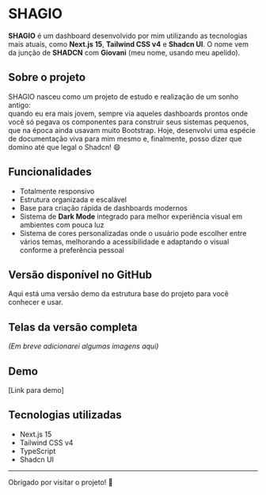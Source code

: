 # SHAGIO

**SHAGIO** é um dashboard desenvolvido por mim utilizando as tecnologias mais atuais, como **Next.js 15**, **Tailwind CSS v4** e **Shadcn UI**. O nome vem da junção de **SHADCN** com **Giovani** (meu nome, usando meu apelido).

## Sobre o projeto

SHAGIO nasceu como um projeto de estudo e realização de um sonho antigo:  
quando eu era mais jovem, sempre via aqueles dashboards prontos onde você só pegava os componentes para construir seus sistemas pequenos, que na época ainda usavam muito Bootstrap. Hoje, desenvolvi uma espécie de documentação viva para mim mesmo e, finalmente, posso dizer que domino até que legal o Shadcn! 😄

## Funcionalidades

- Totalmente responsivo  
- Estrutura organizada e escalável  
- Base para criação rápida de dashboards modernos  
- Sistema de **Dark Mode** integrado para melhor experiência visual em ambientes com pouca luz  
- Sistema de cores personalizadas onde o usuário pode escolher entre vários temas, melhorando a acessibilidade e adaptando o visual conforme a preferência pessoal  

## Versão disponível no GitHub

Aqui está uma versão demo da estrutura base do projeto para você conhecer e usar.

## Telas da versão completa  
*(Em breve adicionarei algumas imagens aqui)*

## Demo  
[Link para demo]

## Tecnologias utilizadas

- Next.js 15  
- Tailwind CSS v4  
- TypeScript  
- Shadcn UI  

---

Obrigado por visitar o projeto! 🚀
